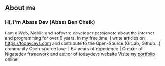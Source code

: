 ## About me
### Hi, I'm Abass Dev (Abass Ben Cheik)
I am a Web, Mobile and software developer passionate about the internet and programming for over 6 years. In my free time, I write articles on https://todaydevs.com and contribute to the Open-Source (GitLab, Github...) community
Open-source lover | 6+ years of experience | Creator of Nigatedev framework and author of todaydevs website
Visite my [portfolio](https://abassdev.todaydevs.com) online
